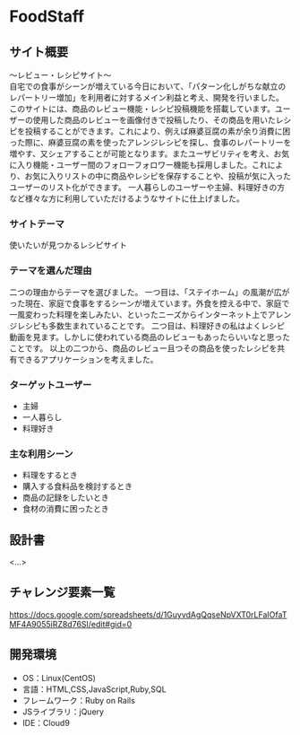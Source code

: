 # FoodStaff

## サイト概要
～レビュー・レシピサイト～<br>
自宅での食事がシーンが増えている今日において、「パターン化しがちな献立のレパートリー増加」を利用者に対するメイン利益と考え、開発を行いました。<br>
このサイトには、商品のレビュー機能・レシピ投稿機能を搭載しています。ユーザーの使用した商品のレビューを画像付きで投稿したり、その商品を用いたレシピを投稿することができます。これにより、例えば麻婆豆腐の素が余り消費に困った際に、麻婆豆腐の素を使ったアレンジレシピを探し、食事のレパートリーを増やす、又シェアすることが可能となります。またユーザビリティを考え、お気に入り機能・ユーザー間のフォローフォロワー機能も採用しました。これにより、お気に入りリストの中に商品やレシピを保存することや、投稿が気に入ったユーザーのリスト化ができます。
一人暮らしのユーザーや主婦、料理好きの方など様々な方に利用していただけるようなサイトに仕上げました。

### サイトテーマ
使いたいが見つかるレシピサイト

### テーマを選んだ理由
二つの理由からテーマを選びました。
一つ目は、「ステイホーム」の風潮が広がった現在、家庭で食事をするシーンが増えています。外食を控える中で、家庭で一風変わった料理を楽しみたい、といったニーズからインターネット上でアレンジレシピも多数生まれていることです。
二つ目は、料理好きの私はよくレシピ動画を見ます。しかしに使われている商品のレビューもあったらいいなと思ったことです。
以上の二つから、商品のレビュー且つその商品を使ったレシピを共有できるアプリケーションを考えました。

### ターゲットユーザー
* 主婦
* 一人暮らし
* 料理好き

### 主な利用シーン
* 料理をするとき
* 購入する食料品を検討するとき
* 商品の記録をしたいとき
* 食材の消費に困ったとき

## 設計書
<...>

## チャレンジ要素一覧
https://docs.google.com/spreadsheets/d/1GuyvdAgQqseNpVXT0rLFaIOfaTMF4A9055iRZ8d76SI/edit#gid=0

## 開発環境
- OS：Linux(CentOS)
- 言語：HTML,CSS,JavaScript,Ruby,SQL
- フレームワーク：Ruby on Rails
- JSライブラリ：jQuery
- IDE：Cloud9

